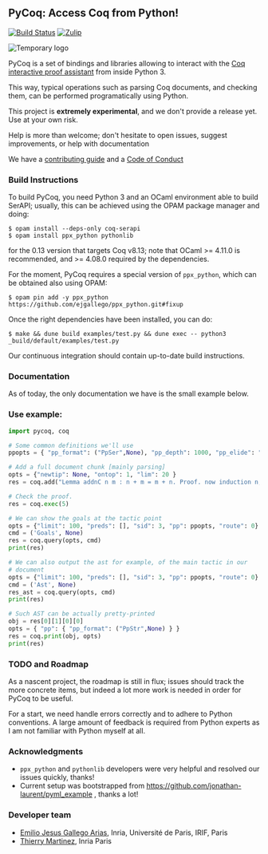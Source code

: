 ## PyCoq: Access Coq from Python!

[![Build Status][action-badge]][action-link]
[![Zulip][zulip-badge]][zulip-link]

[action-badge]: https://github.com/ejgallego/pycoq/actions/workflows/ci.yml/badge.svg?branch=v8.13
[action-link]: https://github.com/ejgallego/pycoq/actions/workflows/ci.yml?query=branch%3Av8.13

[zulip-badge]: https://img.shields.io/badge/Zulip-chat-informational.svg
[zulip-link]: https://coq.zulipchat.com/#narrow/stream/301571-PyCoq

![Temporary logo][tmp-logo]

[tmp-logo]: http://1.bp.blogspot.com/-gG_8XR3MKJU/TtVO_VjsP6I/AAAAAAAAAUc/T-zU36EYp7s/s400/tattoo-rae-rooster-snake.jpg

PyCoq is a set of bindings and libraries allowing to interact with the
[Coq interactive proof assistant](https://github.com/coq/coq) from
inside Python 3.

This way, typical operations such as parsing Coq documents, and
checking them, can be performed programatically using Python.

This project is **extremely experimental**, and we don't provide a
release yet. Use at your own risk.

Help is more than welcome; don't hesitate to open issues, suggest
improvements, or help with documentation

We have a [contributing guide](CONTRIBUTING.md) and a [Code of Conduct](CODE_OF_CONDUCT.md)

### Build Instructions

To build PyCoq, you need Python 3 and an OCaml environment able to
build SerAPI; usually, this can be achieved using the OPAM package
manager and doing:
```
$ opam install --deps-only coq-serapi
$ opam install ppx_python pythonlib
```
for the 0.13 version that targets Coq v8.13; note that OCaml >= 4.11.0
is recommended, and >= 4.08.0 required by the dependencies.

For the moment, PyCoq requires a special version of `ppx_python`,
which can be obtained also using OPAM:
```
$ opam pin add -y ppx_python https://github.com/ejgallego/ppx_python.git#fixup

```

Once the right dependencies have been installed, you can do:
```
$ make && dune build examples/test.py && dune exec -- python3 _build/default/examples/test.py
```

Our continuous integration should contain up-to-date build instructions.

### Documentation

As of today, the only documentation we have is the small example below.

### Use example:

```python
import pycoq, coq

# Some common definitions we'll use
ppopts = { "pp_format": ("PpSer",None), "pp_depth": 1000, "pp_elide": "...", "pp_margin": 90}

# Add a full document chunk [mainly parsing]
opts = {"newtip": None, "ontop": 1, "lim": 20 }
res = coq.add("Lemma addnC n m : n + m = m + n. Proof. now induction n; simpl; auto; rewrite IHn. Qed.", opts)

# Check the proof.
res = coq.exec(5)

# We can show the goals at the tactic point
opts = {"limit": 100, "preds": [], "sid": 3, "pp": ppopts, "route": 0}
cmd = ('Goals', None)
res = coq.query(opts, cmd)
print(res)

# We can also output the ast for example, of the main tactic in our
# document
opts = {"limit": 100, "preds": [], "sid": 3, "pp": ppopts, "route": 0}
cmd = ('Ast', None)
res_ast = coq.query(opts, cmd)
print(res)

# Such AST can be actually pretty-printed
obj = res[0][1][0][0]
opts = { "pp": { "pp_format": ("PpStr",None) } }
res = coq.print(obj, opts)
print(res)
```

### TODO and Roadmap

As a nascent project, the roadmap is still in flux; issues should
track the more concrete items, but indeed a lot more work is needed in
order for PyCoq to be useful.

For a start, we need handle errors correctly and to adhere to Python
conventions. A large amount of feedback is required from Python
experts as I am not familiar with Python myself at all.

### Acknowledgments

- `ppx_python` and `pythonlib` developers were very helpful and resolved our issues quickly, thanks!
- Current setup was bootstrapped from https://github.com/jonathan-laurent/pyml_example , thanks a lot!

### Developer team

- [Emilio Jesus Gallego Arias](https://www.irif.fr/~gallego), Inria, Université de Paris, IRIF, Paris
- [Thierry Martinez](https://github.com/thierry-martinez), Inria Paris
